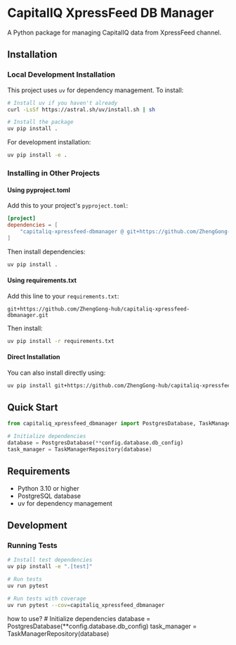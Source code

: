 # CapitalIQ XpressFeed DB Manager

A Python package for managing CapitalIQ data from XpressFeed channel.

## Installation

### Local Development Installation

This project uses `uv` for dependency management. To install:

```bash
# Install uv if you haven't already
curl -LsSf https://astral.sh/uv/install.sh | sh

# Install the package
uv pip install .
```

For development installation:

```bash
uv pip install -e .
```

### Installing in Other Projects

#### Using pyproject.toml

Add this to your project's `pyproject.toml`:

```toml
[project]
dependencies = [
    "capitaliq-xpressfeed-dbmanager @ git+https://github.com/ZhengGong-hub/capitaliq-xpressfeed-dbmanager.git"
]
```

Then install dependencies:
```bash
uv pip install .
```

#### Using requirements.txt

Add this line to your `requirements.txt`:
```
git+https://github.com/ZhengGong-hub/capitaliq-xpressfeed-dbmanager.git
```

Then install:
```bash
uv pip install -r requirements.txt
```

#### Direct Installation

You can also install directly using:
```bash
uv pip install git+https://github.com/ZhengGong-hub/capitaliq-xpressfeed-dbmanager.git
```

## Quick Start

```python
from capitaliq_xpressfeed_dbmanager import PostgresDatabase, TaskManagerRepository

# Initialize dependencies
database = PostgresDatabase(**config.database.db_config)
task_manager = TaskManagerRepository(database)
```

## Requirements

- Python 3.10 or higher
- PostgreSQL database
- uv for dependency management

## Development

### Running Tests

```bash
# Install test dependencies
uv pip install -e ".[test]"

# Run tests
uv run pytest

# Run tests with coverage
uv run pytest --cov=capitaliq_xpressfeed_dbmanager
```

how to use?
    # Initialize dependencies
    database = PostgresDatabase(**config.database.db_config)
    task_manager = TaskManagerRepository(database)